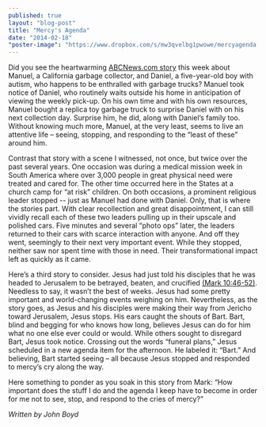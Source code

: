 ```yaml
---
published: true
layout: "blog-post"
title: "Mercy's Agenda"
date: "2014-02-18"
"poster-image": "https://www.dropbox.com/s/mw3qvelbg1pwowe/mercyagenda.jpg"
---
```


Did you see the heartwarming <a href="http://gma.yahoo.com/blogs/abc-blogs/heartwarming-exchange-between-trash-collector-autistic-boy-goes-192909594--abc-news-parenting.html?vp=1" target="_blank">ABCNews.com story</a> this week about Manuel, a California garbage collector, and Daniel, a five-year-old boy with autism, who happens to be enthralled with garbage trucks?  Manuel took notice of Daniel, who routinely waits outside his home in anticipation of viewing the weekly pick-up.  On his own time and with his own resources, Manuel bought a replica toy garbage truck to surprise Daniel with on his next collection day.  Surprise him, he did, along with Daniel’s family too.  Without knowing much more, Manuel, at the very least, seems to live an attentive life – seeing, stopping, and responding to the “least of these” around him.

Contrast that story with a scene I witnessed, not once, but twice over the past several years.  One occasion was during a medical mission week in South America where over 3,000 people in great physical need were treated and cared for.  The other time occurred here in the States at a church camp for “at risk” children.  On both occasions, a prominent religious leader stopped -- just as Manuel had done with Daniel.  Only, that is where the stories part.  With clear recollection and great disappointment, I can still vividly recall each of these two leaders pulling up in their upscale and polished cars.  Five minutes and several “photo ops” later, the leaders returned to their cars with scarce interaction with anyone.  And off they went, seemingly to their next very important event.  While they stopped, neither saw nor spent time with those in need.  Their transformational impact left as quickly as it came.

Here’s a third story to consider.  Jesus had just told his disciples that he was headed to Jerusalem to be betrayed, beaten, and crucified <a href="http://www.biblegateway.com/passage/?search=mark%2010:46-52&version=NIV" target="_blank">(Mark 10:46-52)</a>.  Needless to say, it wasn’t the best of weeks.  Jesus had some pretty important and world-changing events weighing on him.  Nevertheless, as the story goes, as Jesus and his disciples were making their way from Jericho toward Jerusalem, Jesus stops.  His ears caught the shouts of Bart.  Bart, blind and begging for who knows how long, believes Jesus can do for him what no one else ever could or would.   While others sought to disregard Bart, Jesus took notice.  Crossing out the words “funeral plans,” Jesus scheduled in a new agenda item for the afternoon.  He labeled it: “Bart.”  And believing, Bart started seeing – all because Jesus stopped and responded to mercy’s cry along the way.

Here something to ponder as you soak in this story from Mark: “How important does the stuff I do and the agenda I keep have to become in order for me not to see, stop, and respond to the cries of mercy?”

*Written by John Boyd*